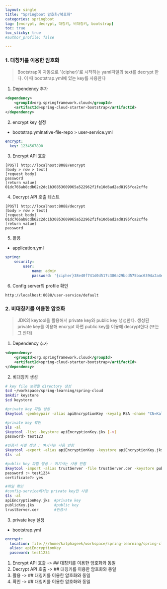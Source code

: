 ```yaml
---
layout: single
title: "Springboot 암호화/복호화"
categories: springboot
tag: [encrypt, decrypt, 대칭키, 비대칭키, bootstrap]
toc: true
toc_sticky: true
#author_profile: false

---
```




### 1. 대칭키를 이용한 암호화

> Bootstrap이 자동으로 '{cipher}'로 시작하는 yaml파일의 text를 decrypt 한다. 이 때 bootstrap.yml에 있는 key를 사용한다

1. Dependency 추가

```xml
<dependency>
    <groupId>org.springframework.cloud</groupId>
    <artifactId>spring-cloud-starter-bootstrap</artifactId>
</dependency>
```

2. encrypt key 설정

- bootstrap.ymlnative-file-repo > user-service.yml

```yaml
encrypt:
  key: 1234567890
```

3. Encrypt API 호출

```
[POST] http://localhost:8088/encrypt
[body > row > text]
[request body]
password
[return value]
01dc766ab8cdb62c2dc1b30853609965a522962f1fe10d6ad2ad8195fca2cffe
```

4. Decrypt API 호출 테스트

```
[POST] http://localhost:8088/decrypt
[body > row > text]
[request body]
01dc766ab8cdb62c2dc1b30853609965a522962f1fe10d6ad2ad8195fca2cffe
[return value]
password
```

5. 활용

- application.yml

```yaml
spring:
	security:
		user:
			name: admin
			password: '{cipher}38e40f741d0d517c386a29bcd575bac6394a2a4eb4983b9292c770b147a30e92'
```

6. Config server의 profile 확인

```
http://localhost:8088/user-service/default
```



### 2. 비대칭키를 이용한 암호화

> JDK의 keytool을 활용해서 private key와 public key 생성한다. 생성된 private key를 이용해 encrypt 하면 public key를 이용해 decrypt한다 (또는 그 반대)

1. Dependency 추가

```xml
<dependency>
    <groupId>org.springframework.cloud</groupId>
    <artifactId>spring-cloud-starter-bootstrap</artifactId>
</dependency>
```

2. 비대칭키 생성

```bash
# key file 보관할 directory 생성
$cd ~/workspace/spring-learning/spring-cloud
$mkdir keystore
$cd keystore 

#private key 파일 생성
$keytool -genkeypair -alias apiEncryptionKey -keyalg RSA -dname "CN=Kalphageek, OU=API Development, O=me.kalpha, L=Seoul, C=KR" -keypass "test1234" -keystore apiEncryptionKey.jks -storepass "test1234"

#private key 확인
$ls -al
$keytool -list -keystore apiEncryptionKey.jks [-v]
password> test123

#인증서 파일 생성 : 여기서는 사용 안함
$keytool -export -alias apiEncryptionKey -keystore apiEncryptionKey.jks -rfc -file trustServer.cer
$ls -al

#public key 파일 생성 : 여기서는 사용 안함
$keytool -import -alias trustServer -file trustServer.cer -keystore publicKey.jks
password :> test1234
certificate?> yes

#파일 확인
#config-service에서는 private key만 사용
$ls -al
apiEncryptionKey.jks  #private key
publicKey.jks         #public key
trustServer.cer       #인증서
```

3. private key 설정

- bootstrap.yml

```yaml
encrypt:
  location: file:///home/kalphageek/workspace/spring-learning/spring-cloud/keystore/apiEncryptionKey.jks
  alias: apiEncryptionKey
  password: test1234
```

1. Encrypt API 호출 -> ## 대칭키를 이용한 암호화와 동일
2. Decrypt API 호출 -> ## 대칭키를 이용한 암호화와 동일
3. 활용 -> ## 대칭키를 이용한 암호화와 동일
4. 확인 -> ## 대칭키를 이용한 암호화와 동일